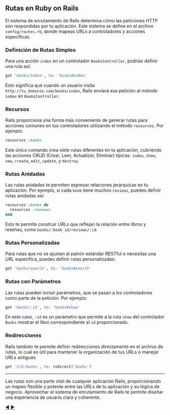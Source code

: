 ## Rutas en Ruby on Rails

El sistema de enrutamiento de Rails determina cómo las peticiones HTTP son respondidas por tu aplicación. Este sistema se define en el archivo `config/routes.rb`, donde mapeas URLs a controladores y acciones específicas.

### Definición de Rutas Simples

Para una acción `index` en un controlador `BooksController`, podrías definir una ruta así:

```ruby
get 'books/index', to: 'books#index'
```

Esto significa que cuando un usuario visita `http://tu_dominio.com/books/index`, Rails enviará esa petición al método `index` en `BooksController`.

### Recursos

Rails proporciona una forma más conveniente de generar rutas para acciones comunes en tus controladores utilizando el método `resources`. Por ejemplo:

```ruby
resources :books
```

Este único comando crea siete rutas diferentes en tu aplicación, cubriendo las acciones CRUD (Crear, Leer, Actualizar, Eliminar) típicas: `index`, `show`, `new`, `create`, `edit`, `update`, y `destroy`.

### Rutas Anidadas

Las rutas anidadas te permiten expresar relaciones jerárquicas en tu aplicación. Por ejemplo, si cada `book` tiene muchos `reviews`, puedes definir rutas anidadas así:

```ruby
resources :books do
  resources :reviews
end
```

Esto te permite construir URLs que reflejan la relación entre libros y reseñas, como `books/:book_id/reviews/:id`.

### Rutas Personalizadas

Para rutas que no se ajustan al patrón estándar RESTful o necesitas una URL específica, puedes definir rutas personalizadas:

```ruby
get 'books/search', to: 'books#search'
```

### Rutas con Parámetros

Las rutas pueden incluir parámetros, que se pasan a los controladores como parte de la petición. Por ejemplo:

```ruby
get 'books/:id', to: 'books#show'
```

En este caso, `:id` es un parámetro que permite a la ruta `show` del controlador `Books` mostrar el libro correspondiente al `id` proporcionado.

### Redirecciones

Rails también te permite definir redirecciones directamente en el archivo de rutas, lo cual es útil para mantener la organización de tus URLs o manejar URLs antiguas:

```ruby
get 'old-books', to: redirect('books')
```

---

Las rutas son una parte vital de cualquier aplicación Rails, proporcionando un mapeo flexible y potente entre las URLs de tu aplicación y su lógica de negocio. Aprovechar el sistema de enrutamiento de Rails te permite diseñar una experiencia de usuario clara y coherente.

[:arrow_backward:](25-Controladores.md) [:arrow_forward:](27-Despliegue.md)